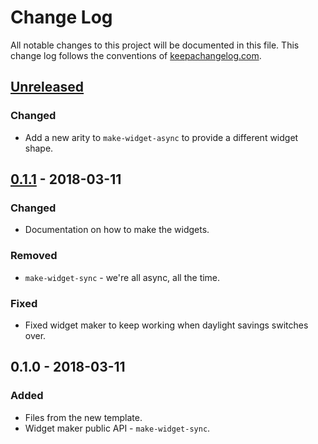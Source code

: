 # Change Log
All notable changes to this project will be documented in this file. This change log follows the conventions of [keepachangelog.com](http://keepachangelog.com/).

## [Unreleased]
### Changed
- Add a new arity to `make-widget-async` to provide a different widget shape.

## [0.1.1] - 2018-03-11
### Changed
- Documentation on how to make the widgets.

### Removed
- `make-widget-sync` - we're all async, all the time.

### Fixed
- Fixed widget maker to keep working when daylight savings switches over.

## 0.1.0 - 2018-03-11
### Added
- Files from the new template.
- Widget maker public API - `make-widget-sync`.

[Unreleased]: https://github.com/your-name/streetgraph/compare/0.1.1...HEAD
[0.1.1]: https://github.com/your-name/streetgraph/compare/0.1.0...0.1.1
